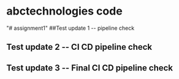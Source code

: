 # abctechnologies code
"# assignment1" 
##Test update 1 -- pipeline check
## Test update 2 -- CI CD pipeline check
## Test update 3 -- Final CI CD pipeline check

